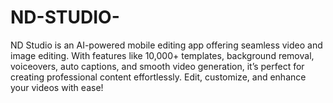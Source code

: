 # ND-STUDIO-
ND Studio is an AI-powered mobile editing app offering seamless video and image editing. With features like 10,000+ templates, background removal, voiceovers, auto captions, and smooth video generation, it’s perfect for creating professional content effortlessly. Edit, customize, and enhance your videos with ease!
